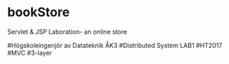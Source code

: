 # bookStore
Servlet &amp; JSP Laboration- an online store

#Högskoleingenjör av Datateknik ÅK3
#Distributed System LAB1
#HT2017
#MVC
#3-layer

